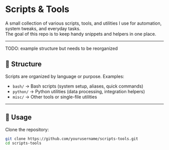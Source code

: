 # Scripts & Tools

A small collection of various scripts, tools, and utilities I use for automation, system tweaks, and everyday tasks.  
The goal of this repo is to keep handy snippets and helpers in one place.

---
TODO: example structure but needs to be reorganized 
## 📂 Structure
Scripts are organized by language or purpose. Examples:
- `bash/` → Bash scripts (system setup, aliases, quick commands)
- `python/` → Python utilities (data processing, integration helpers)
- `misc/` → Other tools or single-file utilities

---

## 🔧 Usage
Clone the repository:
```bash
git clone https://github.com/yourusername/scripts-tools.git
cd scripts-tools
